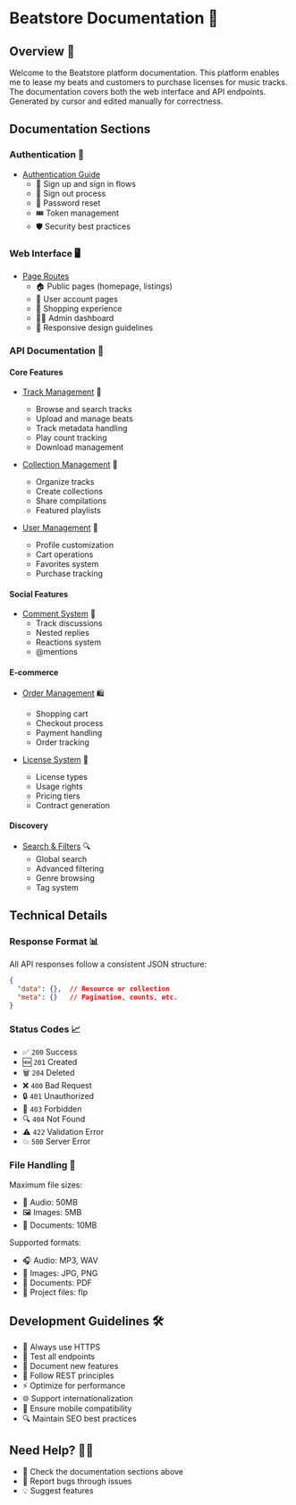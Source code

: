 # Beatstore Documentation 🎵

## Overview 🌟

Welcome to the Beatstore platform documentation. This platform enables me to lease my beats and customers to purchase licenses for music tracks. The documentation covers both the web interface and API endpoints. Generated by cursor and edited manually for correctness.

## Documentation Sections

### Authentication 🔐
- [Authentication Guide](./routes/authentication.md)
  - 🔑 Sign up and sign in flows
  - 🚪 Sign out process
  - 🔄 Password reset
  - 🎟️ Token management
  - 🛡️ Security best practices

### Web Interface 🖥️
- [Page Routes](./routes/pages.md)
  - 🏠 Public pages (homepage, listings)
  - 👤 User account pages
  - 🛒 Shopping experience
  - 👨‍💼 Admin dashboard
  - 📱 Responsive design guidelines

### API Documentation 🚀

#### Core Features
- [Track Management](./routes/api/tracks.md) 🎹
  - Browse and search tracks
  - Upload and manage beats
  - Track metadata handling
  - Play count tracking
  - Download management

- [Collection Management](./routes/api/collections.md) 📂
  - Organize tracks
  - Create collections
  - Share compilations
  - Featured playlists

- [User Management](./routes/api/users.md) 👥
  - Profile customization
  - Cart operations
  - Favorites system
  - Purchase tracking

#### Social Features
- [Comment System](./routes/api/comments.md) 💬
  - Track discussions
  - Nested replies
  - Reactions system
  - @mentions

#### E-commerce
- [Order Management](./routes/api/orders.md) 🛍️
  - Shopping cart
  - Checkout process
  - Payment handling
  - Order tracking

- [License System](./routes/api/licenses.md) 📜
  - License types
  - Usage rights
  - Pricing tiers
  - Contract generation

#### Discovery
- [Search & Filters](./routes/api/search.md) 🔍
  - Global search
  - Advanced filtering
  - Genre browsing
  - Tag system

## Technical Details

### Response Format 📊
All API responses follow a consistent JSON structure:
```json
{
  "data": {},  // Resource or collection
  "meta": {}   // Pagination, counts, etc.
}
```

### Status Codes 📈
- ✅ `200` Success
- 🆕 `201` Created
- 🗑️ `204` Deleted
- ❌ `400` Bad Request
- 🔒 `401` Unauthorized
- 🚫 `403` Forbidden
- 🔍 `404` Not Found
- ⚠️ `422` Validation Error
- 💥 `500` Server Error

### File Handling 📁
Maximum file sizes:
- 🎵 Audio: 50MB
- 🖼️ Images: 5MB
- 📄 Documents: 10MB

Supported formats:
- 🎧 Audio: MP3, WAV
- 🎨 Images: JPG, PNG
- 📝 Documents: PDF
- 🥕 Project files: flp

## Development Guidelines 🛠️

- 🔐 Always use HTTPS
- 🧪 Test all endpoints
- 📝 Document new features
- 🎯 Follow REST principles
- ⚡ Optimize for performance
- 🌐 Support internationalization
- 📱 Ensure mobile compatibility
- 🔍 Maintain SEO best practices

## Need Help? 💁‍♂️

- 📖 Check the documentation sections above
- 🐛 Report bugs through issues
- 💡 Suggest features
